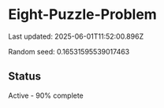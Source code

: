# Eight-Puzzle-Problem

Last updated: 2025-06-01T11:52:00.896Z

Random seed: 0.16531595539017463

## Status

Active - 90% complete